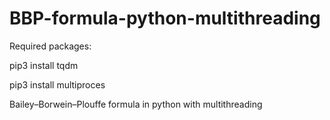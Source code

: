 # BBP-formula-python-multithreading
Required packages:

pip3 install tqdm

pip3 install multiproces

Bailey–Borwein–Plouffe formula in python with multithreading
